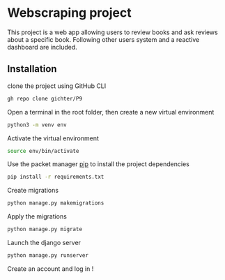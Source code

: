 
# Webscraping project

This project is a web app allowing users to review books and ask reviews about a specific book. Following other users system and a reactive dashboard are included.

## Installation

clone the project using GitHub CLI

```bash
gh repo clone gichter/P9
```

Open a terminal in the root folder, then create a new virtual environment

```bash
python3 -m venv env
```

Activate the virtual environment
```bash
source env/bin/activate
```

Use the packet manager [pip](https://pip.pypa.io/en/stable/) to install the project dependencies

```bash
pip install -r requirements.txt
```

Create migrations

```bash
python manage.py makemigrations
```

Apply the migrations

```bash
python manage.py migrate
```

Launch the django server

```bash
python manage.py runserver
```

Create an account and log in !

